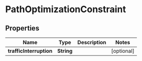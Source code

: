 
# PathOptimizationConstraint

## Properties
Name | Type | Description | Notes
------------ | ------------- | ------------- | -------------
**trafficInterruption** | **String** |  |  [optional]



